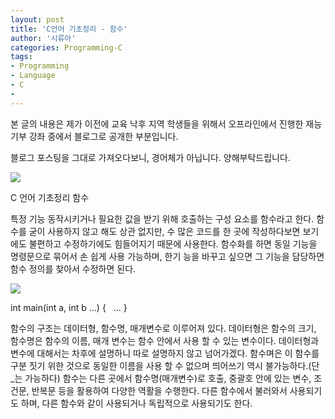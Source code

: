 ```yaml
---
layout: post
title: 'C언어 기초정리 - 함수'
author: '시류아'
categories: Programming-C
tags:
- Programming
- Language
- C
-
---
```



<script> location.href='https://cafe.naver.com/develoid/701328' ; </script>

<p>  <p></p>
 </p>
 <p><p>본 글의 내용은 제가 이전에 교육 낙후 지역 학생들을 위해서 오프라인에서 진행한 재능기부 강좌 중에서 블로그로 공개한 부분입니다.</p>
<p>블로그 포스팅을 그대로 가져오다보니, 경어체가 아닙니다. 양해부탁드립니다.</p>
</p>
<p>  <p>   <img src="https://dthumb-phinf.pstatic.net/?src=%22http%3A%2F%2Fblogfiles.naver.net%2FMjAxNzAxMThfMjUg%2FMDAxNDg0Njk4MTU5NjEz.hpf78f6QLYrlM-8jBjCqwBYCcdz_ukeEtPa2KUNcg-Mg.4DwV_WNpcNv4kPxoZLhR4UPai6Ij469m9HgS8lwn_Hgg.PNG.searphiel9%2Fc.png%22&amp;type=cafe_wa740">  </p>
 </p>
 <p>  <p>   <p>   C 언어 기초정리   함수  </p>
  </p>
 </p>
 <p>  <p>특정 기능 동작시키거나 필요한 값을 받기 위해 호출하는 구성 요소를 함수라고 한다. 함수를 굳이 사용하지 않고 해도 상관 없지만, 수 많은 코드를 한 곳에 작성하다보면 보기에도 불편하고 수정하기에도 힘들어지기 때문에 사용한다. 함수화를 하면 동일 기능을 명령문으로 묶어서 손 쉽게 사용 가능하며, 한기 능을 바꾸고 싶으면 그 기능을 담당하면 함수 정의를 찾아서 수정하면 된다.</p>
 </p>
 <p>  <p>   <img src="https://dthumb-phinf.pstatic.net/?src=%22http%3A%2F%2Fblogfiles.naver.net%2FMjAxNzAxMThfNTgg%2FMDAxNDg0Njk4MjQzODQ0.gKxVxVGu2oltc2_gVIWTPeLspszyjAWqZS4ZC29Xi2Qg.r1yUurUJNviQpUYEccUNxS7BvUXxO5rC4rHB0J2ARnwg.PNG.searphiel9%2F1.png%22&amp;type=cafe_wa740">  </p>
 </p>
 <p>  <p>   <p>   int&nbsp;main(int&nbsp;a,&nbsp;int&nbsp;b&nbsp;...)&nbsp;{   &nbsp;&nbsp;...   }  </p>
  </p>
 </p>
 <p>  <p>함수의 구조는 데이터형, 함수명, 매개변수로 이루어져 있다. 데이터형은 함수의 크기, 함수명은 함수의 이름, 매개 변수는 함수 안에서 사용 할 수 있는 변수이다. 데이터형과 변수에 대해서는 차후에 설명하니 따로 설명하지 않고 넘어가겠다. 함수며은 이 함수를 구분 짓기 위한 것으로 동일한 이름을 사용 할 수 없으며 띄어쓰기 역시 불가능하다.(단 _는 가능하다) 함수는 다른 곳에서 함수명(매개변수)로 호출, 중괄호 안에 있는 변수, 조건문, 반복문 등을 활용하여 다양한 역활을 수행한다. 다른 함수에서 불러와서 사용되기도 하며, 다른 함수와 같이 사용되거나 독립적으로 사용되기도 한다.</p>
 </p>

